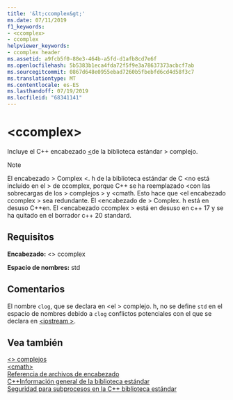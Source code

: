```yaml
---
title: '&lt;ccomplex&gt;'
ms.date: 07/11/2019
f1_keywords:
- <ccomplex>
- ccomplex
helpviewer_keywords:
- ccomplex header
ms.assetid: a9fcb5f0-88e3-464b-a5fd-d1afb8cd7e6f
ms.openlocfilehash: 5b5383b1eca4fda72f5f9e3a78637373acbcf7ab
ms.sourcegitcommit: 0867d648e0955ebad7260b5fbebfd6cd4d58f3c7
ms.translationtype: MT
ms.contentlocale: es-ES
ms.lasthandoff: 07/19/2019
ms.locfileid: "68341141"
---
```

# <a name="ltccomplexgt"></a>&lt;ccomplex&gt;

Incluye el C++ encabezado [ \<](complex.md)de la biblioteca estándar > complejo.

> [!NOTE]
> El encabezado > Complex \<. h de la biblioteca estándar de C \<no está incluido en el > de ccomplex, porque C++ se ha reemplazado \<con las sobrecargas de los > complejos > y \<cmath. Esto hace que \<el encabezado ccomplex > sea redundante. El \<encabezado de > Complex. h está en desuso C++en. El \<encabezado ccomplex > está en desuso en c++ 17 y se ha quitado en el borrador c++ 20 standard.

## <a name="requirements"></a>Requisitos

**Encabezado:** \<> ccomplex

**Espacio de nombres:** std

## <a name="remarks"></a>Comentarios

El nombre `clog`, que se declara en \<el > complejo. h, no se define `std` en el espacio de nombres debido a `clog` conflictos potenciales con el que se declara en [ \<iostream >](iostream.md).

## <a name="see-also"></a>Vea también

[\<> complejos](complex.md)\
[\<cmath>](cmath.md)\
[Referencia de archivos de encabezado](cpp-standard-library-header-files.md)\
[C++Información general de la biblioteca estándar](cpp-standard-library-overview.md)\
[Seguridad para subprocesos en la C++ biblioteca estándar](thread-safety-in-the-cpp-standard-library.md)
